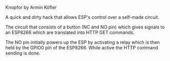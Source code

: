 Knopfor
by Armin Köfler

A quick and dirty hack that allows ESP's control over a self-made circuit.

The circuit that consists of a button (NC and NO pin) which gives signals to an ESP8266 which are translated into HTTP GET commands.

The NO pin initially powers up the ESP by activating a relay which is then held by the GPIO0 pin of the ESP8266. While active the HTTP command sending is done.
